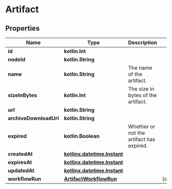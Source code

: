 
# Artifact

## Properties
Name | Type | Description | Notes
------------ | ------------- | ------------- | -------------
**id** | **kotlin.Int** |  | 
**nodeId** | **kotlin.String** |  | 
**name** | **kotlin.String** | The name of the artifact. | 
**sizeInBytes** | **kotlin.Int** | The size in bytes of the artifact. | 
**url** | **kotlin.String** |  | 
**archiveDownloadUrl** | **kotlin.String** |  | 
**expired** | **kotlin.Boolean** | Whether or not the artifact has expired. | 
**createdAt** | [**kotlinx.datetime.Instant**](kotlinx.datetime.Instant.md) |  | 
**expiresAt** | [**kotlinx.datetime.Instant**](kotlinx.datetime.Instant.md) |  | 
**updatedAt** | [**kotlinx.datetime.Instant**](kotlinx.datetime.Instant.md) |  | 
**workflowRun** | [**ArtifactWorkflowRun**](ArtifactWorkflowRun.md) |  |  [optional]



